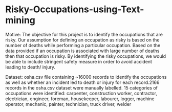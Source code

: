 # Risky-Occupations-using-Text-mining

Motive: The objective for this project is to identify the occupations that are risky. Our assumption for defining an occupation as risky is based on the number of deaths while performing a particular occupation. Based on the data provided if an occupation is associated with large number of deaths then that occupation is risky. By identifying the risky occupations, we would be able to include stringent safety measure in order to avoid accident leading to death/ injury.

Dataset:  osha.csv file containing ~16000 records to identify the occupations as well as whether an incident led to death or injury for each record.2166 records in the osha.csv dataset were manually labelled. 15 categories of occupations were identified: carpenter, construction worker, contractor, electrician, engineer, foreman, housekeeper, labourer, logger, machine operator, mechanic, painter, technician, truck driver, welder
